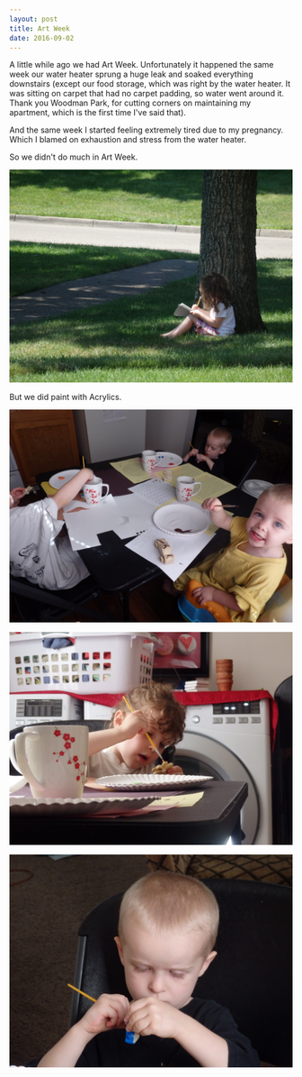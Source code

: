 ```yaml
---
layout: post
title: Art Week
date: 2016-09-02
---
```


A little while ago we had Art Week.  Unfortunately it happened the same week our water heater sprung a huge leak and soaked everything downstairs (except our food storage, which was right by the water heater.  It was sitting on carpet that had no carpet padding, so water went around it.  Thank you Woodman Park, for cutting corners on maintaining my apartment, which is the first time I've said that).

And the same week I started feeling extremely tired due to my pregnancy.  Which I blamed on exhaustion and stress from the water heater. 

So we didn't do much in Art Week.

![Heidi is sitting outside on a beautiful day, drawing in a sketchpad](/post-images/drawing-outside.jpg)

But we did paint with Acrylics.

![Austin saying cheese in a paint shirt](/post-images/art-week-austin.jpg)

![Heidi painting a flower](/post-images/art-week-heidi.jpg)

![Peter focusing intently on painting a robot](/post-images/art-week-peter.jpg)

